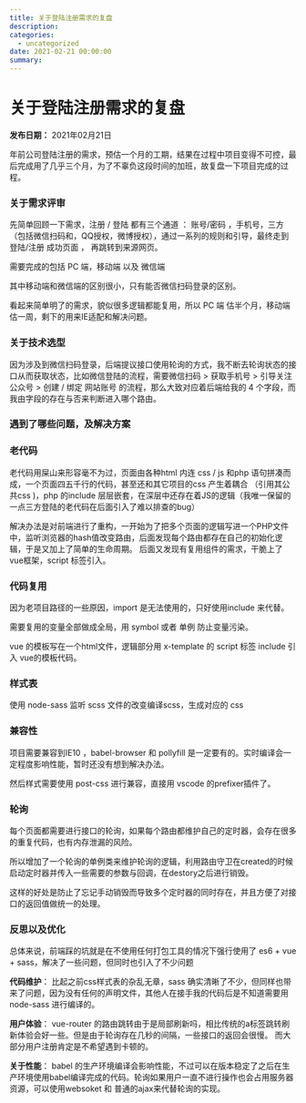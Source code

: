 ```yaml
---
title: 关于登陆注册需求的复盘
description: 
categories:
  - uncategorized
date: 2021-02-21 00:00:00
summary: 
---
```


# 关于登陆注册需求的复盘

**发布日期：** 2021年02月21日

年前公司登陆注册的需求，预估一个月的工期，结果在过程中项目变得不可控，最后完成用了几乎三个月，为了不辜负这段时间的加班，故复盘一下项目完成的过程。

### 关于需求评审

先简单回顾一下需求，注册 / 登陆 都有三个通道 ： 账号/密码 ，手机号，三方 （包括微信扫码和，QQ授权，微博授权），通过一系列的规则和引导，最终走到 登陆/注册 成功页面 ， 再跳转到来源网页。

需要完成的包括 PC 端，移动端 以及 微信端

其中移动端和微信端的区别很小，只有能否微信扫码登录的区别。

看起来简单明了的需求，貌似很多逻辑都能复用，所以 PC 端 估半个月，移动端估一周，剩下的用来IE适配和解决问题。

### 关于技术选型

因为涉及到微信扫码登录，后端提议接口使用轮询的方式，我不断去轮询状态的接口从而获取状态，比如微信登陆的流程，需要微信扫码 > 获取手机号 > 引导关注公众号 > 创建 / 绑定 网站账号 的流程，那么大致对应着后端给我的 4 个字段，而我由字段的存在与否来判断进入哪个路由。

### 遇到了哪些问题，及解决方案

### 老代码

老代码用屎山来形容毫不为过，页面由各种html 内连 css / js 和php 语句拼凑而成，一个页面四五千行的代码，甚至还和其它项目的css 产生着耦合 （引用其公共css )，php 的include 层层嵌套，在深层中还存在着JS的逻辑（我唯一保留的一点三方登陆的老代码在后面引入了难以排查的bug）

解决办法是对前端进行了重构，一开始为了把多个页面的逻辑写进一个PHP文件中，监听浏览器的hash值改变路由，后面发现每个路由都存在自己的初始化逻辑，于是又加上了简单的生命周期。 后面又发现有复用组件的需求，干脆上了 vue框架，script 标签引入。

### 代码复用

因为老项目路径的一些原因，import 是无法使用的，只好使用include 来代替。

需要复用的变量全部做成全局，用 symbol 或者 单例 防止变量污染。

vue 的模板写在一个html文件，逻辑部分用 x-template 的 script 标签 include 引入 vue的模板代码。

### 样式表

使用 node-sass 监听 scss 文件的改变编译scss，生成对应的 css

### 兼容性

项目需要兼容到IE10 ，babel-browser 和 pollyfill 是一定要有的。实时编译会一定程度影响性能，暂时还没有想到解决办法。

然后样式需要使用 post-css 进行兼容，直接用 vscode 的prefixer插件了。

### 轮询

每个页面都需要进行接口的轮询，如果每个路由都维护自己的定时器，会存在很多的重复代码，也有内存泄漏的风险。

所以增加了一个轮询的单例类来维护轮询的逻辑，利用路由守卫在created的时候启动定时器并传入一些需要的参数与回调，在destory之后进行销毁。

这样的好处是防止了忘记手动销毁而导致多个定时器的同时存在，并且方便了对接口的返回值做统一的处理。

### 反思以及优化

总体来说，前端踩的坑就是在不使用任何打包工具的情况下强行使用了 es6 + vue + sass，解决了一些问题，但同时也引入了不少问题

**代码维护**： 比起之前css样式表的杂乱无章，sass 确实清晰了不少，但同样也带来了问题，因为没有任何的声明文件，其他人在接手我的代码后是不知道需要用node-sass 进行编译的。

**用户体验**： vue-router 的路由跳转由于是局部刷新吗，相比传统的a标签跳转刷新体验会好一些。但是由于轮询存在几秒的间隔，一些接口的返回会很慢。 而大部分用户注册肯定是不希望遇到卡顿的。

**关于性能**： babel 的生产环境编译会影响性能，不过可以在版本稳定了之后在生产环境使用babel编译完成的代码。轮询如果用户一直不进行操作也会占用服务器资源，可以使用websoket 和 普通的ajax来代替轮询的实现。


